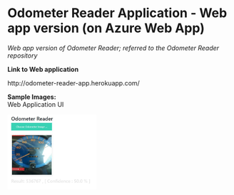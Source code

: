 <h1>Odometer Reader Application - Web app version (on Azure Web App)</h1>


<i> Web app version of Odometer Reader; referred to the Odometer Reader repository  </i>


<b>Link to Web application</b><br />

<p>http://odometer-reader-app.herokuapp.com/</p>

<b>Sample Images:<br/></b>
Web Application UI

<img src=https://github.com/hkbtotw/Odometer_Reader_WebApplication/blob/master/ScreenCapture.JPG alt="Demo UI" width="200"/>
